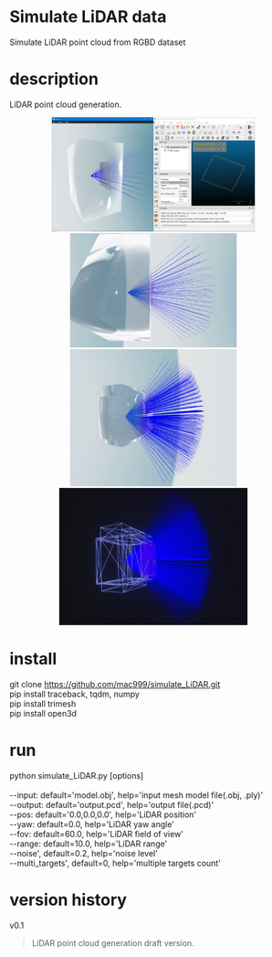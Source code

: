 # Simulate LiDAR data
Simulate LiDAR point cloud from RGBD dataset

# description
LiDAR point cloud generation.</br>
<p align="center">
<img height="200" src="https://github.com/mac999/simulate_LiDAR/blob/main/doc/result1.JPG"/>
<img height="200" src="https://github.com/mac999/simulate_LiDAR/blob/main/doc/result2.JPG"/><br/>
<img height="240" src="https://github.com/mac999/simulate_LiDAR/blob/main/doc/output1.JPG"/>
<img height="240" src="https://github.com/mac999/simulate_LiDAR/blob/main/doc/output2.JPG"/></p>
</p>

# install
git clone https://github.com/mac999/simulate_LiDAR.git</br>
pip install traceback, tqdm, numpy</br>
pip install trimesh</br>
pip install open3d</br>

# run
python simulate_LiDAR.py [options]</br></br>
--input: default='model.obj', help='input mesh model file(.obj, .ply)'</br>
--output: default='output.pcd', help='output file(.pcd)'</br>
--pos: default='0.0,0.0,0.0', help='LiDAR position'</br>
--yaw: default=0.0, help='LiDAR yaw angle'</br>
--fov: default=60.0, help='LiDAR field of view'</br>
--range: default=10.0, help='LiDAR range'</br>
--noise', default=0.2, help='noise level'</br>
--multi_targets', default=0, help='multiple targets count'</br>

# version history
v0.1</br>
> LiDAR point cloud generation draft version.
